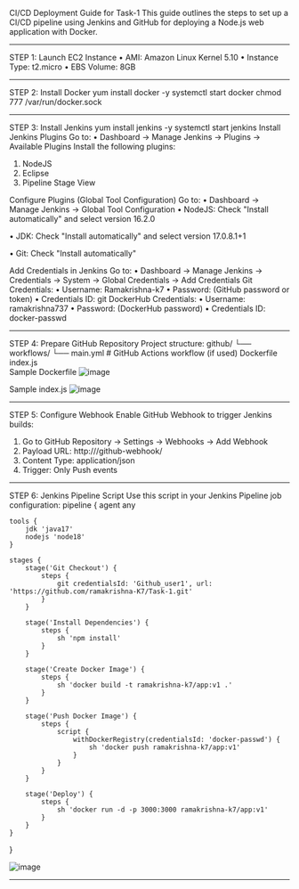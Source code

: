 CI/CD Deployment Guide for Task-1
This guide outlines the steps to set up a CI/CD pipeline using Jenkins and GitHub for deploying a Node.js web application with Docker.
________________________________________
STEP 1: Launch EC2 Instance
•	AMI: Amazon Linux Kernel 5.10
•	Instance Type: t2.micro
•	EBS Volume: 8GB
________________________________________
STEP 2: Install Docker
yum install docker -y
systemctl start docker
chmod 777 /var/run/docker.sock
________________________________________
STEP 3: Install Jenkins
yum install jenkins -y
systemctl start jenkins
Install Jenkins Plugins
Go to:
•	Dashboard → Manage Jenkins → Plugins → Available Plugins
Install the following plugins:
1.	NodeJS
2.	Eclipse
3.	Pipeline Stage View
   
Configure Plugins (Global Tool Configuration)
Go to:
•	Dashboard → Manage Jenkins → Global Tool Configuration
•	NodeJS: Check "Install automatically" and select version 16.2.0
 
•	JDK: Check "Install automatically" and select version 17.0.8.1+1
 
•	Git: Check "Install automatically"

Add Credentials in Jenkins
Go to:
•	Dashboard → Manage Jenkins → Credentials → System → Global Credentials → Add Credentials
Git Credentials:
•	Username: Ramakrishna-k7
•	Password: (GitHub password or token)
•	Credentials ID: git
DockerHub Credentials:
•	Username: ramakrishna737
•	Password: (DockerHub password)
•	Credentials ID: docker-passwd
________________________________________
STEP 4: Prepare GitHub Repository
Project structure:
github/
└── workflows/
    └── main.yml         # GitHub Actions workflow (if used)
Dockerfile
index.js               
Sample Dockerfile
![image](https://github.com/user-attachments/assets/e72a7d2a-35c4-448c-9e5d-0d1bb77d516e)

 
Sample index.js
![image](https://github.com/user-attachments/assets/b2b5f71f-d38b-4d0d-820f-077d2ce9882c)

 ________________________________________
STEP 5: Configure Webhook
Enable GitHub Webhook to trigger Jenkins builds:
1.	Go to GitHub Repository → Settings → Webhooks → Add Webhook
2.	Payload URL: http://<your-jenkins-url>/github-webhook/
3.	Content Type: application/json
4.	Trigger: Only Push events
________________________________________
STEP 6: Jenkins Pipeline Script
Use this script in your Jenkins Pipeline job configuration:
pipeline {
    agent any

    tools {
        jdk 'java17'
        nodejs 'node18'
    }

    stages {
        stage('Git Checkout') {
            steps {
                git credentialsId: 'Github_user1', url: 'https://github.com/ramakrishna-K7/Task-1.git'
            }
        }

        stage('Install Dependencies') {
            steps {
                sh 'npm install'
            }
        }

        stage('Create Docker Image') {
            steps {
                sh 'docker build -t ramakrishna-k7/app:v1 .'
            }
        }

        stage('Push Docker Image') {
            steps {
                script {
                    withDockerRegistry(credentialsId: 'docker-passwd') {
                        sh 'docker push ramakrishna-k7/app:v1'
                    }
                }
            }
        }

        stage('Deploy') {
            steps {
                sh 'docker run -d -p 3000:3000 ramakrishna-k7/app:v1'
            }
        }
    }
}

![image](https://github.com/user-attachments/assets/55fb7c43-9a87-4045-b332-767491d09cc1)

________________________________________
 
